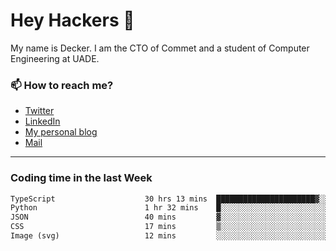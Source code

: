 # Hey Hackers 👋

My name is Decker. I am the CTO of Commet and a student of Computer Engineering at UADE.

### 📫 How to reach me?
- [Twitter](https://x.com/0xDecker) 
- [LinkedIn](https://www.linkedin.com/in/decker-urbano/) 
- [My personal blog](http://decker.sh) 
- [Mail](mailto:me@decker.sh)

---

### Coding time in the last Week

<!--START_SECTION:waka-->

```txt
TypeScript                    30 hrs 13 mins  ██████████████████████▓░░   90.57 %
Python                        1 hr 32 mins    █░░░░░░░░░░░░░░░░░░░░░░░░   04.64 %
JSON                          40 mins         ▓░░░░░░░░░░░░░░░░░░░░░░░░   02.01 %
CSS                           17 mins         ▒░░░░░░░░░░░░░░░░░░░░░░░░   00.86 %
Image (svg)                   12 mins         ░░░░░░░░░░░░░░░░░░░░░░░░░   00.63 %
```

<!--END_SECTION:waka-->
